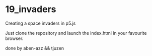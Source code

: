 # 19_invaders

Creating a space invaders in p5.js

Just clone the repository and launch the index.html in your favourite browser.

done by aben-azz && tjuzen
